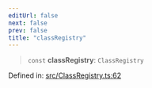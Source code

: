 ```yaml
---
editUrl: false
next: false
prev: false
title: "classRegistry"
---
```


> `const` **classRegistry**: `ClassRegistry`

Defined in: [src/ClassRegistry.ts:62](https://github.com/fabricjs/fabric.js/blob/8206f10a405480a7ba988ff6cfdde6412c1f13f8/src/ClassRegistry.ts#L62)
